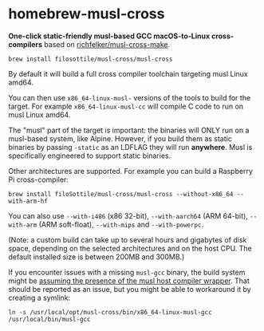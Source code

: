 # homebrew-musl-cross

**One-click static-friendly musl-based GCC macOS-to-Linux cross-compilers**
based on [richfelker/musl-cross-make](https://github.com/richfelker/musl-cross-make).

```
brew install filosottile/musl-cross/musl-cross
```

By default it will build a full cross compiler toolchain targeting musl Linux amd64.

You can then use `x86_64-linux-musl-` versions of the tools to build for the target.
For example `x86_64-linux-musl-cc` will compile C code to run on musl Linux amd64.

The "musl" part of the target is important: the binaries will ONLY run on a musl-based system, like Alpine.
However, if you build them as static binaries by passing `-static` as an LDFLAG they will run **anywhere**.
Musl is specifically engineered to support static binaries.

Other architectures are supported. For example you can build a Raspberry Pi cross-compiler:

```
brew install filoSottile/musl-cross/musl-cross --without-x86_64 --with-arm-hf
```

You can also use `--with-i486` (x86 32-bit), `--with-aarch64` (ARM 64-bit), `--with-arm` (ARM soft-float), `--with-mips` and `--with-powerpc`.

(Note: a custom build can take up to several hours and gigabytes of disk space, depending on the selected architectures and on the host CPU. The default installed size is between 200MB and 300MB.)

If you encounter issues with a missing `musl-gcc` binary, the build system might be [assuming the presence of the musl host compiler wrapper](https://github.com/FiloSottile/homebrew-musl-cross/issues/16). That should be reported as an issue, but you might be able to workaround it by creating a symlink:

```
ln -s /usr/local/opt/musl-cross/bin/x86_64-linux-musl-gcc /usr/local/bin/musl-gcc
```
